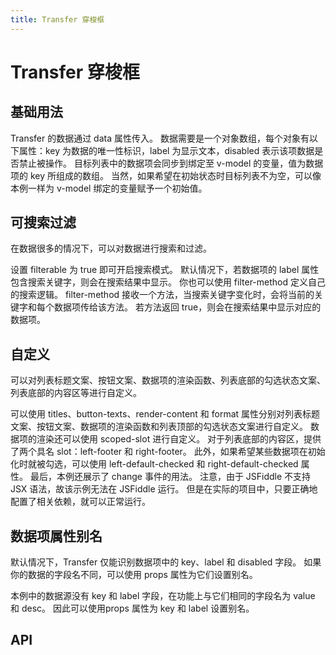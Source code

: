 ```yaml
---
title: Transfer 穿梭框
---
```


# Transfer 穿梭框

## 基础用法

Transfer 的数据通过 data 属性传入。 数据需要是一个对象数组，每个对象有以下属性：key 为数据的唯一性标识，label 为显示文本，disabled 表示该项数据是否禁止被操作。 目标列表中的数据项会同步到绑定至 v-model 的变量，值为数据项的 key 所组成的数组。 当然，如果希望在初始状态时目标列表不为空，可以像本例一样为 v-model 绑定的变量赋予一个初始值。

<preview path="./def" />

## 可搜索过滤

在数据很多的情况下，可以对数据进行搜索和过滤。

设置 filterable 为 true 即可开启搜索模式。 默认情况下，若数据项的 label 属性包含搜索关键字，则会在搜索结果中显示。 你也可以使用 filter-method 定义自己的搜索逻辑。 filter-method 接收一个方法，当搜索关键字变化时，会将当前的关键字和每个数据项传给该方法。 若方法返回 true，则会在搜索结果中显示对应的数据项。

<preview path="./searchableFiltering" />

## 自定义

可以对列表标题文案、按钮文案、数据项的渲染函数、列表底部的勾选状态文案、列表底部的内容区等进行自定义。

可以使用 titles、button-texts、render-content 和 format 属性分别对列表标题文案、按钮文案、数据项的渲染函数和列表顶部的勾选状态文案进行自定义。 数据项的渲染还可以使用 scoped-slot 进行自定义。 对于列表底部的内容区，提供了两个具名 slot：left-footer 和 right-footer。 此外，如果希望某些数据项在初始化时就被勾选，可以使用 left-default-checked 和 right-default-checked 属性。 最后，本例还展示了 change 事件的用法。 注意，由于 JSFiddle 不支持 JSX 语法，故该示例无法在 JSFiddle 运行。 但是在实际的项目中，只要正确地配置了相关依赖，就可以正常运行。

<preview path="./customTransfer" />

## 数据项属性别名

默认情况下，Transfer 仅能识别数据项中的 key、label 和 disabled 字段。 如果你的数据的字段名不同，可以使用 props 属性为它们设置别名。

本例中的数据源没有 key 和 label 字段，在功能上与它们相同的字段名为 value 和 desc。 因此可以使用props 属性为 key 和 label 设置别名。

<preview path="./propertyItemAlias" />

## API

<API src="./tree_transfer.json" lang="zh"></API>

